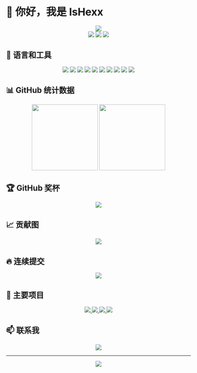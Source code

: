 # 👋 你好，我是 IsHexx

<div align="center">
  <img src="https://readme-typing-svg.herokuapp.com/?lines=欢迎来到我的GitHub主页;软件测试专家|自动化测试工程师;AI技术爱好者&font=Fira%20Code&center=true&width=440&height=45&color=f75c7e&vCenter=true&size=22">
</div>

<div align="center">
  <img src="https://img.shields.io/github/followers/IsHexx?label=关注者&style=social">
  <img src="https://img.shields.io/github/stars/IsHexx?label=获赞&style=social">
  <img src="https://visitor-badge.laobi.icu/badge?page_id=IsHexx.IsHexx">
</div>

## 🧰 语言和工具

<div align="center">
  <img src="https://img.shields.io/badge/Python-3776AB?style=for-the-badge&logo=python&logoColor=white">
  <img src="https://img.shields.io/badge/Selenium-43B02A?style=for-the-badge&logo=selenium&logoColor=white">
  <img src="https://img.shields.io/badge/JavaScript-F7DF1E?style=for-the-badge&logo=javascript&logoColor=black">
  <img src="https://img.shields.io/badge/HTML5-E34F26?style=for-the-badge&logo=html5&logoColor=white">
  <img src="https://img.shields.io/badge/CSS3-1572B6?style=for-the-badge&logo=css3&logoColor=white">
  <img src="https://img.shields.io/badge/Django-092E20?style=for-the-badge&logo=django&logoColor=white">
  <img src="https://img.shields.io/badge/Vue.js-4FC08D?style=for-the-badge&logo=vue.js&logoColor=white">
  <img src="https://img.shields.io/badge/C++-00599C?style=for-the-badge&logo=c%2B%2B&logoColor=white">
  <img src="https://img.shields.io/badge/Oracle-F80000?style=for-the-badge&logo=oracle&logoColor=white">
  <img src="https://img.shields.io/badge/Linux-FCC624?style=for-the-badge&logo=linux&logoColor=black">
</div>

## 📊 GitHub 统计数据

<div align="center">
  <img height="180em" src="https://github-readme-stats.vercel.app/api?username=IsHexx&show_icons=true&theme=radical&include_all_commits=true&count_private=true&hide_border=true"/>
  <img height="180em" src="https://github-readme-stats.vercel.app/api/top-langs/?username=IsHexx&layout=compact&langs_count=7&theme=radical&hide_border=true"/>
</div>

## 🏆 GitHub 奖杯

<div align="center">
  <img src="https://github-profile-trophy.vercel.app/?username=IsHexx&theme=onedark&row=1&column=6&margin-w=15&margin-h=15">
</div>

## 📈 贡献图

<div align="center">
  <img src="https://activity-graph.herokuapp.com/graph?username=IsHexx&theme=react-dark&hide_border=true">
</div>

## 🔥 连续提交

<div align="center">
  <img src="https://github-readme-streak-stats.herokuapp.com/?user=IsHexx&theme=black-ice&hide_border=true&stroke=0000&background=0D1117">
</div>

## 🎯 主要项目

<div align="center">
  <a href="https://github.com/IsHexx/WebUIAutoTest">
    <img src="https://github-readme-stats.vercel.app/api/pin/?username=IsHexx&repo=WebUIAutoTest&theme=radical&hide_border=true">
  </a>
  <a href="https://github.com/IsHexx/TestNote">
    <img src="https://github-readme-stats.vercel.app/api/pin/?username=IsHexx&repo=TestNote&theme=radical&hide_border=true">
  </a>
  <a href="https://github.com/IsHexx/system-prompts-and-models-of-ai-tools-chinese">
    <img src="https://github-readme-stats.vercel.app/api/pin/?username=IsHexx&repo=system-prompts-and-models-of-ai-tools-chinese&theme=radical&hide_border=true">
  </a>
  <a href="https://github.com/IsHexx/VerityX">
    <img src="https://github-readme-stats.vercel.app/api/pin/?username=IsHexx&repo=VerityX&theme=radical&hide_border=true">
  </a>
</div>

## 📫 联系我

<div align="center">
  <a href="https://github.com/IsHexx"><img src="https://img.shields.io/badge/GitHub-100000?style=for-the-badge&logo=github&logoColor=white"></a>
  <!-- 可以添加其他社交媒体 -->
</div>

---

<div align="center">
  <img src="https://quotes-github-readme.vercel.app/api?type=horizontal&theme=radical">
</div>